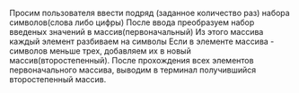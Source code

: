 Просим пользователя ввести подряд (заданное количество раз) набора символов(слова либо цифры)
После ввода преобразуем набор введеных значений в массив(первоначальный)
Из этого массива каждый элемент разбиваем на символы
Если в элементе массива - символов меньше трех, добавляем их в новый массив(второстепенный).
После прохождения всех элементов первоначального массива, выводим в терминал получившийся
второстепенный массив.
